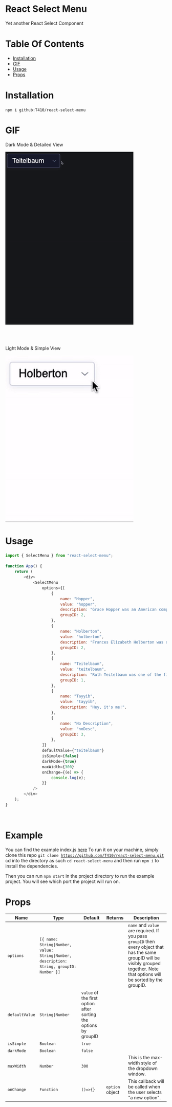 # React Select Menu

Yet another React Select Component

# Table Of Contents

- [Installation](#installation)
- [GIF](#gif)
- [Usage](#usage)
- [Props](#props)

# Installation

`npm i github:T410/react-select-menu`

# GIF

Dark Mode & Detailed View

![screenshot](darkMode.gif)

<br/>
<br/>

Light Mode & Simple View

![screenshot](lightMode.gif)

# Usage

```js
import { SelectMenu } from "react-select-menu";

function App() {
	return (
		<div>
			<SelectMenu
				options={[
					{
						name: "Hopper",
						value: "hopper",
						description: "Grace Hopper was an American computer scientist and US Navy rear admiral.",
						groupID: 2,
					},
					{
						name: "Holberton",
						value: "holberton",
						description: "Frances Elizabeth Holberton was one of the programmers of the first computer.",
						groupID: 2,
					},
					{
						name: "Teitelbaum",
						value: "teitelbaum",
						description: "Ruth Teitelbaum was one of the first computer programmers in the world",
						groupID: 1,
					},
					{
						name: "Tayyib",
						value: "tayyib",
						description: "Hey, it's me!",
					},
					{
						name: "No Description",
						value: "noDesc",
						groupID: 3,
					},
				]}
				defaultValue={"teitelbaum"}
				isSimple={false}
				darkMode={true}
				maxWidth={300}
				onChange={(e) => {
					console.log(e);
				}}
			/>
		</div>
	);
}
```

<br/>

# Example

You can find the example index.js [here](src/index.js)
To run it on your machine, simply clone this repo <code>git clone https://github.com/T410/react-select-menu.git</code> cd into the directory as such <code>cd react-select-menu</code> and then run <code>npm i</code> to install the dependencies.

Then you can run <code>npm start</code> in the project directory to run the example project. You will see which port the project will run on.

# Props

| Name           | Type                                                                                      | Default                                                          | Returns         | Description                                                                                                                                                                           |
| -------------- | ----------------------------------------------------------------------------------------- | ---------------------------------------------------------------- | --------------- | ------------------------------------------------------------------------------------------------------------------------------------------------------------------------------------- |
| `options`      | `[{ name: String\|Number, value: String\|Number, description: String, groupID: Number }]` |                                                                  |                 | `name` and `value` are required. If you pass `groupID` then every object that has the same groupID will be visibly grouped together. Note that options will be sorted by the groupID. |
| `defaultValue` | `String\|Number`                                                                          | `value` of the first option after sorting the options by groupID |                 |                                                                                                                                                                                       |
| `isSimple`     | `Boolean`                                                                                 | `true`                                                           |                 |                                                                                                                                                                                       |
| `darkMode`     | `Boolean`                                                                                 | `false`                                                          |                 |                                                                                                                                                                                       |
| `maxWidth`     | `Number`                                                                                  | `300`                                                            |                 | This is the max-width style of the dropdown window.                                                                                                                                   |
| `onChange`     | `Function`                                                                                | `()=>{}`                                                         | `option` object | This callback will be called when the user selects "a new option".                                                                                                                    |
